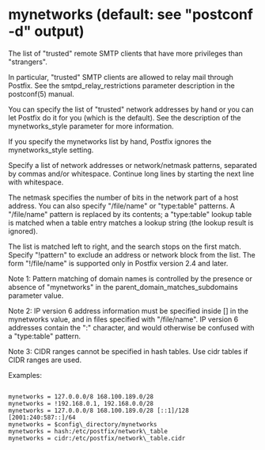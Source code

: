 # mynetworks (default: see "postconf -d" output)

The list of "trusted" remote SMTP clients that have more privileges than
"strangers".




In particular, "trusted" SMTP clients are allowed to relay mail
through Postfix. See the smtpd\_relay\_restrictions parameter
description in the postconf(5) manual.




You can specify the list of "trusted" network addresses by hand
or you can let Postfix do it for you (which is the default).
See the description of the mynetworks\_style parameter for more
information.




If you specify the mynetworks list by hand,
Postfix ignores the mynetworks\_style setting.



 Specify a list of network addresses or network/netmask patterns,
separated by commas and/or whitespace. Continue long lines by
starting the next line with whitespace. 


 The netmask specifies the number of bits in the network part
of a host address. You can also specify "/file/name" or "type:table"
patterns. A "/file/name" pattern is replaced by its contents; a
"type:table" lookup table is matched when a table entry matches a
lookup string (the lookup result is ignored). 


 The list is matched left to right, and the search stops on the
first match. Specify "!pattern" to exclude an address or network
block from the list. The form "!/file/name" is supported only
in Postfix version 2.4 and later. 


 Note 1: Pattern matching of domain names is controlled by the
presence or absence of "mynetworks" in the parent\_domain\_matches\_subdomains
parameter value. 


 Note 2: IP version 6 address information must be specified inside
[] in the mynetworks value, and in files specified with
"/file/name". IP version 6 addresses contain the ":" character,
and would otherwise be confused with a "type:table" pattern. 


 Note 3: CIDR ranges cannot be specified in hash tables. Use cidr
tables if CIDR ranges are used. 


 Examples: 



```

mynetworks = 127.0.0.0/8 168.100.189.0/28
mynetworks = !192.168.0.1, 192.168.0.0/28
mynetworks = 127.0.0.0/8 168.100.189.0/28 [::1]/128 [2001:240:587::]/64
mynetworks = $config\_directory/mynetworks
mynetworks = hash:/etc/postfix/network\_table
mynetworks = cidr:/etc/postfix/network\_table.cidr

```

